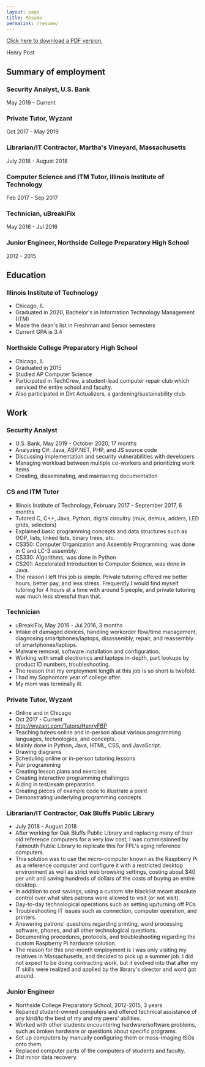 ```yaml
---
layout: page
title: Resume
permalink: /resume/
---
```


[Click here to download a PDF version.](/static/files/resume.pdf)
	
Henry Post

## Summary of employment

### Security Analyst, U.S. Bank
May 2019 - Current

### Private Tutor, Wyzant
Oct 2017 - May 2019

### Librarian/IT Contractor, Martha's Vineyard, Massachusetts
July 2018 - August 2018

### Computer Science and ITM Tutor, Illinois Institute of Technology
Feb 2017 - Sep 2017

### Technician, uBreakiFix
May 2016 - Jul 2016

### Junior Engineer, Northside College Preparatory High School
2012 - 2015

## Education

### Illinois Institute of Technology

-   Chicago, IL
-   Graduated in 2020, Bachelor's in Information Technology Management (ITM)
-   Made the dean's list in Freshman and Senior semesters
-   Current GPA is 3.4

### Northside College Preparatory High School

-   Chicago, IL
-   Graduated in 2015
-   Studied AP Computer Science
-   Participated in TechCrew, a student-lead computer repair club which serviced the entire school and faculty.
-   Also participated in Dirt Actualizers, a gardening/sustainability club.

## Work

### Security Analyst
-   U.S. Bank, May 2019 - October 2020, 17 months
-   Analyzing C\#, Java, ASP.NET, PHP, and JS source code
-   Discussing implementation and security vulnerabilities with developers
-   Managing workload between multiple co-workers and prioritizing work items
-   Creating, disseminating, and maintaining documentation

### CS and ITM Tutor
-   Illinois Institute of Technology, February 2017 - September 2017, 6 months
-   Tutored C, C++, Java, Python, digital circuitry (mux, demux, adders, LED grids, selectors)
-   Explained basic programming concepts and data structures such as OOP, lists, linked lists, binary trees, etc.
-   CS350: Computer Organization and Assembly Programming, was done in C and LC-3 assembly.
-   CS330: Algorithms, was done in Python
-   CS201: Accelerated Introduction to Computer Science, was done in Java.
-   The reason I left this job is simple. Private tutoring offered me better hours, better pay, and less stress.
    Frequently I would find myself tutoring for 4 hours at a time with around 5 people, and private tutoring was much less stressful than that.

### Technician
-   uBreakiFix, May 2016 - Jul 2016, 3 months
-   Intake of damaged devices, handling workorder flow/time management, diagnosing smartphones/laptops, disassembly, repair, and reassembly of smartphones/laptops.
-   Malware removal, software installation and configuration.
-   Working with small electronics and laptops in-depth, part lookups by product ID numbers, troubleshooting.
-   The reason that my employment length at this job is so short is twofold.
  - I had my Sophomore year of college after.
  - My mom was terminally ill.

### Private Tutor, Wyzant
-   Online and in Chicago
-   Oct 2017 - Current
-   <http://wyzant.com/Tutors/HenryFBP>
-   Teaching tutees online and in-person about various programming languages, technologies, and concepts.
-   Mainly done in Python, Java, HTML, CSS, and JavaScript.
-   Drawing diagrams
-   Scheduling online or in-person tutoring lessons
-   Pair programming
-   Creating lesson plans and exercises
-   Creating interactive programming challenges
-   Aiding in test/exam preparation
-   Creating pieces of example code to illustrate a point
-   Demonstrating underlying programming concepts

### Librarian/IT Contractor, Oak Bluffs Public Library
-   July 2018 - August 2018
-   After working for Oak Bluffs Public Library and replacing many of their old reference computers for a very low cost, I was commissioned by Falmouth Public Library to replicate this for FPL's aging reference computers.
-   This solution was to use the micro-computer known as the Raspberry Pi as a reference computer and configure it with a restricted desktop environment as well as strict web browsing settings, costing about $40 per unit and saving hundreds of dollars of the costs of buying an entire desktop.
-   In addition to cost savings, using a custom site blacklist meant absolute control over what sites patrons were allowed to visit (or not visit).
-   Day-to-day technological operations such as setting up/turning off PCs
-   Troubleshooting IT issues such as connection, computer operation, and printers.
-   Answering patrons' questions regarding printing, word processing software, phones, and all other technological questions.
-   Documenting procedures, protocols, and troubleshooting regarding the custom Raspberry Pi hardware solution.
-   The reason for this one-month employment is I was only visiting my relatives in Massachusetts, and decided to pick up a summer job. I did not expect to be doing contracting work, but it evolved into that after my IT skills were realized and applied by the library's director and word got around.

### Junior Engineer
-   Northside College Preparatory School, 2012-2015, 3 years
-   Repaired student-owned computers and offered technical assistance of any kind/to the best of my and my peers’ abilities.
-   Worked with other students encountering hardware/software problems, such as broken hardware or questions about specific programs.
-   Set up computers by manually configuring them or mass-imaging ISOs onto them.
-   Replaced computer parts of the computers of students and faculty.
-   Did minor data recovery.
